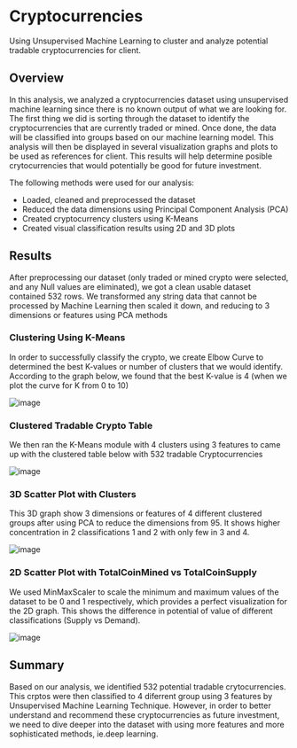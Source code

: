# Cryptocurrencies

Using Unsupervised Machine Learning to cluster and analyze potential tradable cryptocurrencies for client.

## Overview

In this analysis, we analyzed a cryptocurrencies dataset using unsupervised machine learning since there is no known output of what we are looking for. The first thing we did is sorting through the dataset to identify the cryptocurrencies that are currently traded or mined. Once done, the data will be classified into groups based on our machine learning model. This analysis will then be displayed in several visualization graphs and plots to be used as references for client. This results will help determine posible crytocurrencies that would potentially be good for future investment.

The following methods were used for our analysis:
* Loaded, cleaned and preprocessed the dataset
* Reduced the data dimensions using Principal Component Analysis (PCA)
* Created cryptocurrency clusters using K-Means
* Created visual classification results using 2D and 3D plots

## Results

After preprocessing our dataset (only traded or mined crypto were selected, and any Null values are eliminated), we got a clean usable dataset contained 532 rows. We transformed any string data that cannot be processed by Machine Learning then scaled it down, and reducing to 3 dimensions or features using PCA methods

### Clustering Using K-Means

In order to successfully classify the crypto, we create Elbow Curve to determined the best K-values or number of clusters that we would identify. According to the graph below, we found that the best K-value is 4 (when we plot the curve for K from 0 to 10)

![image](https://user-images.githubusercontent.com/114631804/230492482-875354e7-727f-4b0c-bd24-0c38659bed3c.png)

### Clustered Tradable Crypto Table

We then ran the K-Means module with 4 clusters using 3 features to came up with the clustered table below with 532 tradable Cryptocurrencies

![image](https://user-images.githubusercontent.com/114631804/230494062-5b4350e7-acb4-4964-b2c3-606a4aa98f6b.png)

### 3D Scatter Plot with Clusters

This 3D graph show 3 dimensions or features of 4 different clustered groups after using PCA to reduce the dimensions from 95. It shows higher concentration in 2 classifications 1 and 2 with only few in 3 and 4.

![image](https://user-images.githubusercontent.com/114631804/230495384-062bf4dd-f80e-4fa8-be29-751b553d29be.png)

### 2D Scatter Plot with TotalCoinMined vs TotalCoinSupply

We used MinMaxScaler to scale the minimum and maximum values of the dataset to be 0 and 1 respectively, which provides a perfect visualization for the 2D graph. This shows the difference in potential of value of different classifications (Supply vs Demand).

![image](https://user-images.githubusercontent.com/114631804/230498191-53fcbe6d-5b4b-4c4b-b45b-8ae69adc1aff.png)


## Summary

Based on our analysis, we identified 532 potential tradable crytocurrencies. This crptos were then classified to 4 diferrent group using 3 features by Unsupervised Machine Learning Technique. However, in order to better understand and recommend these cryptocurrencies as future investment, we need to dive deeper into the dataset with using more features and more sophisticated methods, ie.deep learning.
